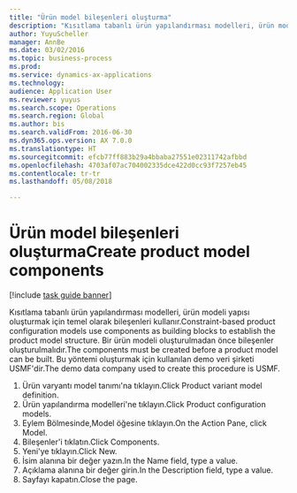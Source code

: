 ```yaml
--- 
title: "Ürün model bileşenleri oluşturma"
description: "Kısıtlama tabanlı ürün yapılandırması modelleri, ürün modeli yapısı oluşturmak için temel olarak bileşenleri kullanır."
author: YuyuScheller
manager: AnnBe
ms.date: 03/02/2016
ms.topic: business-process
ms.prod: 
ms.service: dynamics-ax-applications
ms.technology: 
audience: Application User
ms.reviewer: yuyus
ms.search.scope: Operations
ms.search.region: Global
ms.author: bis
ms.search.validFrom: 2016-06-30
ms.dyn365.ops.version: AX 7.0.0
ms.translationtype: HT
ms.sourcegitcommit: efcb77ff883b29a4bbaba27551e02311742afbbd
ms.openlocfilehash: 4703af07ac704002335dce422d0cc93f7257eb45
ms.contentlocale: tr-tr
ms.lasthandoff: 05/08/2018

---
```

# <a name="create-product-model-components"></a><span data-ttu-id="f0b5b-103">Ürün model bileşenleri oluşturma</span><span class="sxs-lookup"><span data-stu-id="f0b5b-103">Create product model components</span></span>

[!include [task guide banner](../../includes/task-guide-banner.md)]

<span data-ttu-id="f0b5b-104">Kısıtlama tabanlı ürün yapılandırması modelleri, ürün modeli yapısı oluşturmak için temel olarak bileşenleri kullanır.</span><span class="sxs-lookup"><span data-stu-id="f0b5b-104">Constraint-based product configuration models use components as building blocks to establish the product model structure.</span></span> <span data-ttu-id="f0b5b-105">Bir ürün modeli oluşturulmadan önce bileşenler oluşturulmalıdır.</span><span class="sxs-lookup"><span data-stu-id="f0b5b-105">The components must be created before a product model can be built.</span></span> <span data-ttu-id="f0b5b-106">Bu yöntemi oluşturmak için kullanılan demo veri şirketi USMF'dir.</span><span class="sxs-lookup"><span data-stu-id="f0b5b-106">The demo data company used to create this procedure is USMF.</span></span>

1. <span data-ttu-id="f0b5b-107">Ürün varyantı model tanımı'na tıklayın.</span><span class="sxs-lookup"><span data-stu-id="f0b5b-107">Click Product variant model definition.</span></span>
2. <span data-ttu-id="f0b5b-108">Ürün yapılandırma modelleri'ne tıklayın.</span><span class="sxs-lookup"><span data-stu-id="f0b5b-108">Click Product configuration models.</span></span>
3. <span data-ttu-id="f0b5b-109">Eylem Bölmesinde,Model öğesine tıklayın.</span><span class="sxs-lookup"><span data-stu-id="f0b5b-109">On the Action Pane, click Model.</span></span>
4. <span data-ttu-id="f0b5b-110">Bileşenler'i tıklatın.</span><span class="sxs-lookup"><span data-stu-id="f0b5b-110">Click Components.</span></span>
5. <span data-ttu-id="f0b5b-111">Yeni'ye tıklayın.</span><span class="sxs-lookup"><span data-stu-id="f0b5b-111">Click New.</span></span>
6. <span data-ttu-id="f0b5b-112">İsim alanına bir değer yazın.</span><span class="sxs-lookup"><span data-stu-id="f0b5b-112">In the Name field, type a value.</span></span>
7. <span data-ttu-id="f0b5b-113">Açıklama alanına bir değer girin.</span><span class="sxs-lookup"><span data-stu-id="f0b5b-113">In the Description field, type a value.</span></span>
8. <span data-ttu-id="f0b5b-114">Sayfayı kapatın.</span><span class="sxs-lookup"><span data-stu-id="f0b5b-114">Close the page.</span></span>


